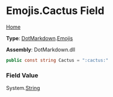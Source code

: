 # Emojis\.Cactus Field

[Home](../../../README.md)

**Type**: [DotMarkdown](../../README.md)\.[Emojis](../README.md)

**Assembly**: DotMarkdown\.dll

```csharp
public const string Cactus = ":cactus:"
```

### Field Value

System\.[String](https://docs.microsoft.com/en-us/dotnet/api/system.string)